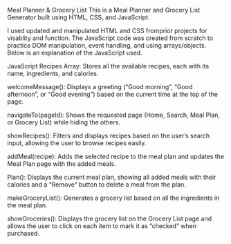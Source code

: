 Meal Planner & Grocery List
This is a Meal Planner and Grocery List Generator built using HTML, CSS, and JavaScript.

I used updated and manipulated HTML and CSS fromprior projects for visablity and function. The JavaScript code was created from scratch to practice DOM manipulation, event handling, and using arrays/objects. Below is an explanation of the JavaScript used.

JavaScript
Recipes Array:
Stores all the available recipes, each with its name, ingredients, and calories.

welcomeMessage():
Displays a greeting (“Good morning”, “Good afternoon”, or “Good evening”) based on the current time at the top of the page.

navigateTo(pageId):
Shows the requested page (Home, Search, Meal Plan, or Grocery List) while hiding the others.

showRecipes():
Filters and displays recipes based on the user’s search input, allowing the user to browse recipes easily.

addMeal(recipe):
Adds the selected recipe to the meal plan and updates the Meal Plan page with the added meals.

Plan():
Displays the current meal plan, showing all added meals with their calories and a “Remove” button to delete a meal from the plan.

makeGroceryList():
Generates a grocery list based on all the ingredients in the meal plan.

showGroceries():
Displays the grocery list on the Grocery List page and allows the user to click on each item to mark it as “checked” when purchased.